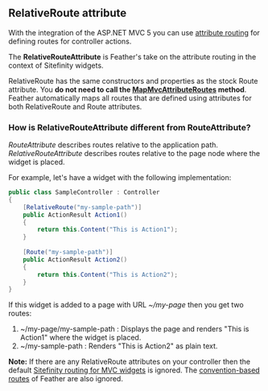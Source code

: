 ## RelativeRoute attribute

With the integration of the ASP.NET MVC 5 you can use [attribute routing](http://blogs.msdn.com/b/webdev/archive/2013/10/17/attribute-routing-in-asp-net-mvc-5.aspx) for defining routes for controller actions.

The **RelativeRouteAttribute** is Feather's take on the attribute routing in the context of Sitefinity widgets.

RelativeRoute has the same constructors and properties as the stock Route attribute. You **do not need to call the [MapMvcAttributeRoutes](https://msdn.microsoft.com/en-us/library/dn314850%28v=vs.118%29.aspx) method**. Feather automatically maps all routes that are defined using attributes for both RelativeRoute and Route attributes.

### How is RelativeRouteAttribute different from RouteAttribute?
*RouteAttribute* describes routes relative to the application path. *RelativeRouteAttribute* describes routes relative to the page node where the widget is placed.

For example, let's have a widget with the following implementation:
```csharp
public class SampleController : Controller
{
    [RelativeRoute("my-sample-path")]
    public ActionResult Action1()
    {
    	return this.Content("This is Action1");
    }
		
    [Route("my-sample-path")]
    public ActionResult Action2()
    {
    	return this.Content("This is Action2");
    }
}
```

If this widget is added to a page with URL _~/my-page_ then you get two routes:
1. 	~/my-page/my-sample-path : Displays the page and renders "This is Action1" where the widget is placed.
2. 	~/my-sample-path : Renders "This is Action2" as plain text.
	
**Note:** If there are any RelativeRoute attributes on your controller then the default [Sitefinity routing for MVC widgets](http://docs.sitefinity.com/for-developers-autorouting-in-pure-and-hybrid-mode) is ignored. The [convention-based routes](https://github.com/Sitefinity/feather/wiki/How-to-implement-a-Master-Detail-content-controller) of Feather are also ignored.